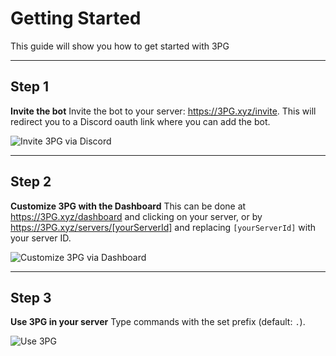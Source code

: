 # Getting Started
This guide will show you how to get started with 3PG

---

## Step 1
**Invite the bot**
Invite the bot to your server: https://3PG.xyz/invite.
This will redirect you to a Discord oauth link where you can add the bot.

![Invite 3PG via Discord](assets/docs/img/invite-bot.gif)

---

## Step 2
**Customize 3PG with the Dashboard**
This can be done at https://3PG.xyz/dashboard and clicking on your server,
or by https://3PG.xyz/servers/[yourServerId] and replacing `[yourServerId]` with your server ID.

![Customize 3PG via Dashboard](assets/docs/img/customize-bot.gif)

---

## Step 3
**Use 3PG in your server**
Type commands with the set prefix (default: `.`).

![Use 3PG](assets/docs/img/use-bot.gif)